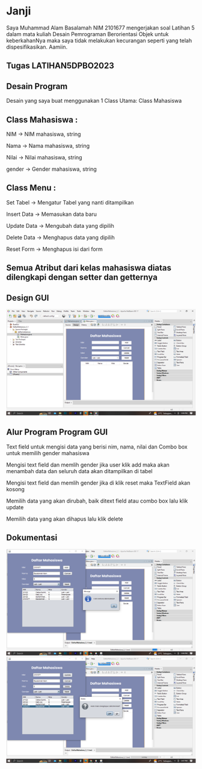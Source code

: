 # Janji

Saya Muhammad Alam Basalamah NIM 2101677 mengerjakan soal Latihan 5 dalam mata kuliah Desain Pemrograman Berorientasi Objek untuk keberkahanNya maka saya tidak melakukan kecurangan seperti yang telah dispesifikasikan. Aamiin.

## Tugas LATIHAN5DPBO2023

## Desain Program
Desain yang saya buat menggunakan 1 Class Utama: Class Mahasiswa

## Class Mahasiswa :

NIM -> NIM mahasiswa, string

Nama -> Nama mahasiswa, string

Nilai -> Nilai mahasiswa, string

gender -> Gender mahasiswa, string

## Class Menu :

Set Tabel -> Mengatur Tabel yang nanti ditampilkan

Insert Data -> Memasukan data baru

Update Data -> Mengubah data yang dipilih

Delete Data -> Menghapus data yang dipilih

Reset Form -> Menghapus isi dari form

## Semua Atribut dari kelas mahasiswa diatas dilengkapi dengan setter dan getternya

## Design GUI
![Screenshot](https://github.com/basalamahalam/LATIHAN5DPBO2023/blob/main/screenshot/Screenshot%20(1073).png)

## Alur Program Program GUI
Text field untuk mengisi data yang berisi nim, nama, nilai dan Combo box untuk memilih gender mahasiswa

Mengisi text field dan memlih gender jika user klik add maka akan menambah data dan seluruh data akan ditampilkan di tabel

Mengisi text field dan memlih gender jika di klik reset maka TextField akan kosong

Memilih data yang akan dirubah, baik ditext field atau combo box lalu klik update

Memilih data yang akan dihapus lalu klik delete

## Dokumentasi
![Screenshot](https://github.com/basalamahalam/LATIHAN5DPBO2023/blob/main/screenshot/Screenshot%20(1075).png)
![Screenshot](https://github.com/basalamahalam/LATIHAN5DPBO2023/blob/main/screenshot/Screenshot%20(1076).png)
